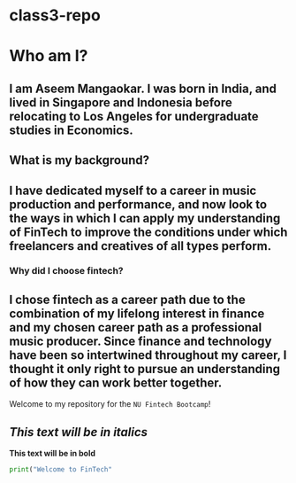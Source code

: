 # class3-repo
 # **Who am I?** 
I am Aseem Mangaokar.
I was born in India, and lived in Singapore and Indonesia before relocating to Los Angeles for undergraduate studies in Economics.
---
## **What is my background?** 
I have dedicated myself to a career in music production and performance, and now look to the ways in which I can apply my understanding of FinTech to improve the conditions under which freelancers and creatives of all types perform.
---
### **Why did I choose fintech?** 
I chose fintech as a career path due to the combination of my lifelong interest in finance and my chosen career path as a professional music producer. Since finance and technology have been so intertwined throughout my career, I thought it only right to pursue an understanding of how they can work better together.
---
 Welcome to my repository for the `NU Fintech Bootcamp`!

*This text will be in italics*
---
**This text will be in bold**

```python
print("Welcome to FinTech"
```